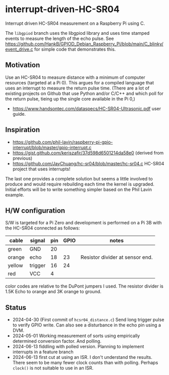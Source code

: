 # interrupt-driven-HC-SR04

Interrupt driven HC-SR04 measurement on a Raspberry Pi using C.

The `libgpiod` branch uses the libgpiod library and uses time stamped events to measure the length of the echo pulse. See <https://github.com/HankB/GPIOD_Debian_Raspberry_Pi/blob/main/C_blinky/event_drive.c> for simple code that demonstrates this.

## Motivation

Use an HC-SR04 to measure distance with a minimum of computer resources (targeted at a Pi 0). This argues for a compiled language that uses an interrupt to measure the return pulse time. (There are a lot of existing projects on Github that use Python and/or C/C++ and which poll for the return pulse, tieing up the single core available in the Pi 0,)

* <https://www.handsontec.com/dataspecs/HC-SR04-Ultrasonic.pdf> user guide.

## Inspiration

* <https://github.com/phil-lavin/raspberry-pi-gpio-interrupt/blob/master/gpio-interrupt.c>
* <https://gist.github.com/keriszafir/37d598d6501214da58e0> (derived from previous)
* <https://github.com/JayChuang/hc-sr04/blob/master/hc-sr04.c> HC-SR04 project that uses interrupts!

The last one provides a complete solution but seems a little involved to produce and would require rebuilding each time the kernel is upgraded. Initial efforts will be to write something simpler based on the Phil Lavin example.

## H/W configuration

S/W is targeted for a Pi Zero and development is performed on a Pi 3B with the HC-SR04 connected as follows:

|cable|signal|pin|GPIO|notes|
|---|---|---|---|---|
|green|GND|20|
|orange|echo|18|23|Resistor divider at sensor end.|
|yellow|trigger|16|24|
|red|VCC|4|

color codes are relative to the DuPont jumpers I used. The resistor divider is 1.5K Echo to orange and 3K orange to ground.

## Status

* 2024-04-30 (First commit of `hcsr04_distance.c`) Send long trigger pulse to verify GPIO write. Can also see a disturbance in the echo pin using a DVM.
* 2024-05-01 Working measurement of sorts using empirically determined conversion factor. And polling.
* 2024-06-13 fiddling with polled version. Planning to implement interrupts in a feature branch
* 2024-06-13 first cut at using an ISR. I don't understand the results. There seem to be many fewer clock counts than with polling. Perhaps `clock()` is not suitable to use in an ISR.
